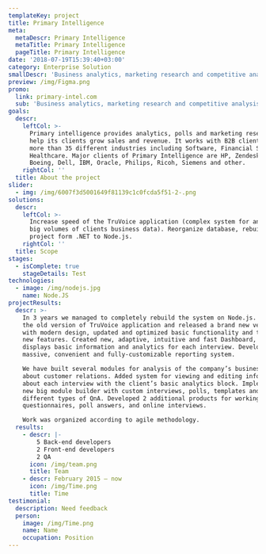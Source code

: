 ```yaml
---
templateKey: project
title: Primary Intelligence
meta:
  metaDescr: Primary Intelligence
  metaTitle: Primary Intelligence
  pageTitle: Primary Intelligence
date: '2018-07-19T15:39:40+03:00'
category: Enterprise Solution
smallDescr: 'Business analytics, marketing research and competitive analysis'
preview: /img/Figma.png
promo:
  link: primary-intel.com
  sub: 'Business analytics, marketing research and competitive analysis'
goals:
  descr:
    leftCol: >-
      Primary intelligence provides analytics, polls and marketing research to
      help its clients grow sales and revenue. It works with B2B clients form
      more than 35 different industries including Software, Financial Services,
      Healthcare. Major clients of Primary Intelligence are HP, Zendesk, Adobe,
      Boeing, Dell, IBM, Oracle, Philips, Ricoh, Siemens and other.
    rightCol: ''
  title: About the project
slider:
  - img: /img/6007f3d5001649f81139c1c0fcda5f51-2-.png
solutions:
  descr:
    leftCol: >-
      Increase speed of the TruVoice application (complex system for analysis of
      big volumes of clients business data). Reorganize database, rebuild
      project form .NET to Node.js.
    rightCol: ''
  title: Scope
stages:
  - isComplete: true
    stageDetails: Test
technologies:
  - image: /img/nodejs.jpg
    name: Node.JS
projectResults:
  descr: >-
    In 3 years we managed to completely rebuild the system on Node.js. Updated
    the old version of TruVoice application and released a brand new version
    with modern design, updated and optimized basic functionality and tons of
    new features. Created new, adaptive, intuitive and fast Dashboard, that
    displays basic information and analytics for each interview. Developed
    massive, convenient and fully-customizable reporting system.

    We have built several modules for analysis of the company’s business data
    about customer relations. Added system for viewing and editing information
    about each interview with the client’s basic analytics block. Implemented
    new big module builder with custom interviews, polls, templates and
    different types of QnA. Developed 2 additional products for working with
    questionnaires, poll answers, and online interviews.

    Work was organized according to agile methodology.
  results:
    - descr: |-
        5 Back-end developers
        2 Front-end developers
        2 QA
      icon: /img/team.png
      title: Team
    - descr: February 2015 — now
      icon: /img/Time.png
      title: Time
testimonial:
  description: Need feedback
  person:
    image: /img/Time.png
    name: Name
    occupation: Position
---
```


